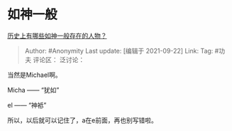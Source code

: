 # 如神一般
[历史上有哪些如神一般存在的人物？](https://www.zhihu.com/question/302114868/answer/587671863)

> Author: #Anonymity
> Last update: [编辑于 2021-09-22]
> Link:
> Tag: #功夫
> 评论区：
> 泛讨论：

当然是Michael啊。

Micha —— “犹如”

el —— “神袛”

所以，以后就可以记住了，a在e前面，再也别写错啦。
